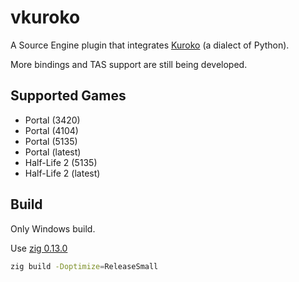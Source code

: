 # vkuroko

A Source Engine plugin that integrates [Kuroko](https://github.com/kuroko-lang/kuroko/) (a dialect of Python).

More bindings and TAS support are still being developed.

## Supported Games
- Portal (3420)
- Portal (4104)
- Portal (5135)
- Portal (latest)
- Half-Life 2 (5135)
- Half-Life 2 (latest)

## Build
Only Windows build.

Use [zig 0.13.0](https://ziglang.org/download/#release-0.13.0)

```sh
zig build -Doptimize=ReleaseSmall
```
